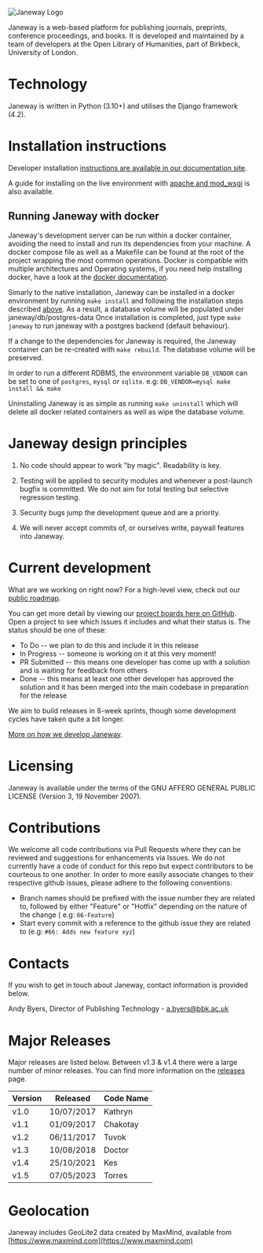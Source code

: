 ![Janeway Logo](http://www.openlibhums.org/hosted_files/Janeway-Logo-05.png "Janeway")

Janeway is a web-based platform for publishing journals, preprints, conference proceedings, and books. It is developed and maintained by a team of developers at the Open Library of Humanities, part of Birkbeck, University of London.

# Technology
Janeway is written in Python (3.10+) and utilises the Django framework (4.2).


# Installation instructions
Developer installation [instructions are available in our documentation site]([https://janeway.readthedocs.io/en/latest/installation.html#installation-guide](https://janeway.readthedocs.io/en/latest/dev/installation.html)).

A guide for installing on the live environment with [apache and mod_wsgi](https://github.com/BirkbeckCTP/janeway/wiki/Janeway%2C-Apache-and-WSGI) is also available.

## Running Janeway with docker
Janeway's development server can be run within a docker container, avoiding the need to install and run its dependencies from your machine. A docker compose file as well as a Makefile can be found at the root of the project wrapping the most common operations.
Docker is compatible with multiple architectures and Operating systems, if you need help installing docker, have a look at the [docker documentation](https://docs.docker.com/install/).

Simarly to the native installation, Janeway can be installed in a docker environment by running ``make install`` and following the installation steps described [above](https://github.com/BirkbeckCTP/janeway/wiki/Installation). As a result, a database volume will be populated under janeway/db/postgres-data
Once installation is completed, just type ``make janeway`` to run janeway with a postgres backend (default behaviour).

If a change to the dependencies for Janeway is required, the Janeway container can be re-created with ``make rebuild``. The database volume will be preserved.

In order to run a different RDBMS, the environment variable ``DB_VENDOR`` can be set to one of ``postgres``, ``mysql`` or ``sqlite``. e.g: ``DB_VENDOR=mysql make install && make``

Uninstalling Janeway is as simple as running ``make uninstall`` which will delete all docker related containers as well as wipe the database volume.

# Janeway design principles
1. No code should appear to work "by magic". Readability is key.

2. Testing will be applied to security modules and whenever a post-launch bugfix is committed. We do not aim for total testing but selective regression testing.

3. Security bugs jump the development queue and are a priority.

4. We will never accept commits of, or ourselves write, paywall features into Janeway.

# Current development

What are we working on right now? For a high-level view, check out our [public roadmap](https://github.com/orgs/BirkbeckCTP/projects/21).

You can get more detail by viewing our [project boards here on GitHub](https://github.com/orgs/BirkbeckCTP/projects). Open a project to see which issues it includes and what their status is. The status should be one of these:

- To Do -- we plan to do this and include it in this release
- In Progress -- someone is working on it at this very moment!
- PR Submitted -- this means one developer has come up with a solution and is waiting for feedback from others
- Done -- this means at least one other developer has approved the solution and it has been merged into the main codebase in preparation for the release

We aim to build releases in 8-week sprints, though some development cycles have taken quite a bit longer.

[More on how we develop Janeway](https://github.com/orgs/BirkbeckCTP/projects/21/views/1?pane=issue&itemId=18253226).

# Licensing
Janeway is available under the terms of the GNU AFFERO GENERAL PUBLIC LICENSE (Version 3, 19 November 2007).

# Contributions

We welcome all code contributions via Pull Requests where they can be reviewed and suggestions for enhancements via Issues. We do not currently have a  code of conduct for this repo but expect contributors to be courteous to one another.
In order to more easily associate changes to their respective github issues, please adhere to the following conventions:
 - Branch names should be prefixed with the issue number they are related to, followed by either "Feature" or "Hotfix" depending on the nature of the change ( e.g: `66-Feature`)
 - Start every commit with a reference to the github issue they are related to (e.g: `#66: Adds new feature xyz`)

# Contacts
If you wish to get in touch about Janeway, contact information is provided below.

Andy Byers, Director of Publishing Technology - a.byers@bbk.ac.uk

# Major Releases
Major releases are listed below. Between v1.3 & v1.4 there were a large number of minor releases. You can find more information on the [releases](https://github.com/BirkbeckCTP/janeway/releases) page.

| Version | Released   | Code Name |
|---------|------------|-----------|
| v1.0    | 10/07/2017 | Kathryn   |
| v1.1    | 01/09/2017 | Chakotay  |
| v1.2    | 06/11/2017 | Tuvok     |
| v1.3    | 10/08/2018 | Doctor    |
| v1.4    | 25/10/2021 | Kes       |
| v1.5    | 07/05/2023 | Torres    |

# Geolocation
Janeway includes GeoLite2 data created by MaxMind, available from [https://www.maxmind.com](https://www.maxmind.com)
